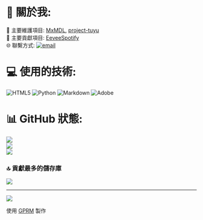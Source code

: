 # 💫 關於我:
🔭 主要維護項目: [MxMDL](https://github.com/ElliotCHEN37/MxMDL), [project-tuyu](https://github.com/ElliotCHEN37/project-tuyu)<br>👯 主要貢獻項目: [EeveeSpotify](https://github.com/ElliotCHEN37/EeveeSpotify)<br>🌐 聯繫方式: [![email](https://img.shields.io/badge/Email-D14836?logo=gmail&logoColor=white)](mailto:elliotchen2010@gmail.com) 
# 💻 使用的技術:
![HTML5](https://img.shields.io/badge/html5-%23E34F26.svg?style=flat&logo=html5&logoColor=white) ![Python](https://img.shields.io/badge/python-3670A0?style=flat&logo=python&logoColor=ffdd54) ![Markdown](https://img.shields.io/badge/markdown-%23000000.svg?style=flat&logo=markdown&logoColor=white) ![Adobe](https://img.shields.io/badge/adobe-%23FF0000.svg?style=flat&logo=adobe&logoColor=white)
# 📊 GitHub 狀態:
![](https://github-readme-stats.vercel.app/api?username=ElliotCHEN37&theme=bear&hide_border=false&include_all_commits=true&count_private=true)<br/>
![](https://github-readme-streak-stats.herokuapp.com/?user=ElliotCHEN37&theme=bear&hide_border=false)<br/>
![](https://github-readme-stats.vercel.app/api/top-langs/?username=ElliotCHEN37&theme=bear&hide_border=false&include_all_commits=true&count_private=true&layout=compact)

### 🔝 貢獻最多的儲存庫
![](https://github-contributor-stats.vercel.app/api?username=ElliotCHEN37&limit=5&theme=dark&combine_all_yearly_contributions=true)

---
[![](https://visitcount.itsvg.in/api?id=ElliotCHEN37&icon=0&color=0)](https://visitcount.itsvg.in)

使用 [GPRM](https://gprm.itsvg.in) 製作
